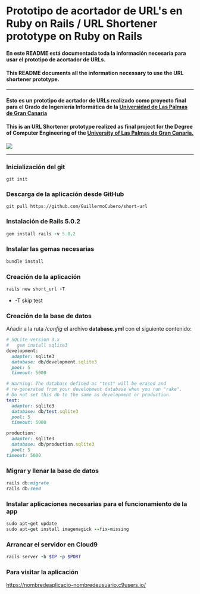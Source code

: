 # Prototipo de acortador de URL's en Ruby on Rails / URL Shortener prototype on Ruby on Rails
#### En este README está documentada toda la información necesaria para usar el prototipo de acortador de URLs.
#### This README documents all the information necessary to use the URL shortener prototype.
***
#### Esto es un prototipo de acrtador de URLs realizado como proyecto final para el Grado de Ingeniería Informática de la [Universidad de Las Palmas de Gran Canaria](http://www.ulpgc.es/)
#### This is an URL Shortener prototype realized as final project for the Degree of Computer Engineering of the [University of Las Palmas de Gran Canaria.](http://www.ulpgc.es/)

![](http://imgur.com/VGGenya.jpg)

***

### Inicialización del git
```
git init
```

### Descarga de la aplicación desde GitHub
```
git pull https://github.com/GuillermoCubero/short-url
```

### Instalación de Rails 5.0.2
```ruby
gem install rails -v 5.0.2
```

### Instalar las gemas necesarias
```ruby
bundle install
```
  
### Creación de la aplicación
```ruby
rails new short_url -T
```
  
- -T skip test

### Creación de la base de datos

Añadir a la ruta */config* el archivo **database.yml** con el siguiente contenido:

```ruby
# SQLite version 3.x
#   gem install sqlite3
development:
  adapter: sqlite3
  database: db/development.sqlite3
  pool: 5
  timeout: 5000

# Warning: The database defined as "test" will be erased and
# re-generated from your development database when you run "rake".
# Do not set this db to the same as development or production.
test:
  adapter: sqlite3
  database: db/test.sqlite3
  pool: 5
  timeout: 5000

production:
  adapter: sqlite3
  database: db/production.sqlite3
  pool: 5
timeout: 5000
```

### Migrar y llenar la base de datos

```ruby
rails db:migrate
rails db:seed
```

### Instalar aplicaciones necesarias para el funcionamiento de la app
```ruby
sudo apt-get update
sudo apt-get install imagemagick --fix-missing
```

### Arrancar el servidor en Cloud9
```ruby
rails server -b $IP -p $PORT
```

### Para visitar la aplicación
https://nombredeaplicacio-nombredeusuario.c9users.io/